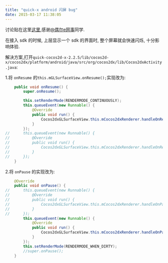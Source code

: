 ```yaml
---
title: "quick-x android 闪屏 bug"
date: 2015-03-17 11:38:05
---
```


讨论贴在这里[这里][1],感谢[@偶尔e网事][2]同学.

在接入 sdk 的时候, 上层显示一个 sdk 的界面时, 整个屏幕就会快速闪烁, 十分影响体验.

解决方案,打开`quick-cocos2d-x-2.2.5/lib/cocos2d-x/cocos2dx/platform/android/java/src/org/cocos2dx/lib/Cocos2dxActivity.java`:

1.将 `onResume` 的`this.mGLSurfaceView.onResume();`实现改为:

```java
	public void onResume() {
		super.onResume();

        this.setRenderMode(RENDERMODE_CONTINUOUSLY);
        this.queueEvent(new Runnable() {
            @Override
            public void run() {
                Cocos2dxGLSurfaceView.this.mCocos2dxRenderer.handleOnResume();
            }
        });
//		this.queueEvent(new Runnable() {
//			@Override
//			public void run() {
//				Cocos2dxGLSurfaceView.this.mCocos2dxRenderer.handleOnResume();
//			}
//		});
	}
```

2.将 `onPause` 的实现改为:

```java
	@Override
	public void onPause() {
//		this.queueEvent(new Runnable() {
//			@Override
//			public void run() {
//				Cocos2dxGLSurfaceView.this.mCocos2dxRenderer.handleOnPause();
//			}
//		});
        this.queueEvent(new Runnable() {
            @Override
            public void run() {
                Cocos2dxGLSurfaceView.this.mCocos2dxRenderer.handleOnPause();
            }
        });
        this.setRenderMode(RENDERMODE_WHEN_DIRTY);
		//super.onPause();
	}
```

[1]: http://www.cocoachina.com/bbs/read.php?tid-222173.html
[2]: http://weibo.com/GeekJacky